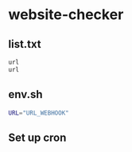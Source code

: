 # website-checker

## list.txt

```txt
url
url

```

## env.sh

```sh
URL="URL_WEBHOOK"
```

## Set up cron

